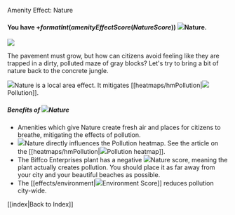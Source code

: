 Amenity Effect: Nature

#### You have +$formatInt(amenityEffectScore(NatureScore))$ ![](IconParksCategory)Nature.

![](docs/images/nature.png)

The pavement must grow, but how can citizens avoid feeling like they are trapped in a dirty, polluted maze of gray blocks? Let's try to bring a bit of nature back to the concrete jungle.

![](IconParksCategory)Nature is a local area effect. It mitigates [[heatmaps/hmPollution|![](IconPollution)Pollution]].

##### Benefits of ![](IconParksCategory)Nature
* Amenities which give Nature create fresh air and places for citizens to breathe, mitigating the effects of pollution.
* ![](IconParksCategory)Nature directly influences the Pollution heatmap. See the article on the [[heatmaps/hmPollution|![](IconPollution)Pollution heatmap]].
* The Biffco Enterprises plant has a negative ![](IconParksCategory)Nature score, meaning the plant actually creates pollution. You should place it as far away from your city and your beautiful beaches as possible.
* The [[effects/environment|![](IconTree)Environment Score]] reduces pollution city-wide.

[[index|Back to Index]]

